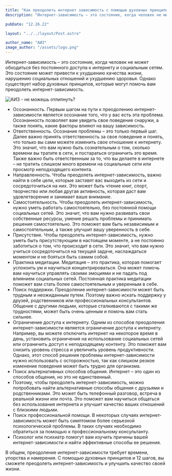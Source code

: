 ```yaml
---
title: "Как преодолеть интернет зависимость с помощью духовных принципов?"
description: "Интернет-зависимость – это состояние, когда человек не может обходиться без постоянного доступа к интернету и социальным сетям. Это состояние может привести к ухудшению качества жизни, нарушению социальных отношений и ухудшению здоровья. Однако существует набор духовных принципов, которые могут помочь вам преодолеть интернет-зависимость."

pubDate: "12.26.22"

layout: "../../layout/Post.astro"

author_name: "АИЗ"
image_author: "/assets/logo.png"
---
```


Интернет-зависимость – это состояние, когда человек не может обходиться без постоянного доступа к интернету и социальным сетям. Это состояние может привести к ухудшению качества жизни, нарушению социальных отношений и ухудшению здоровья. Однако существует набор духовных принципов, которые могут помочь вам преодолеть интернет-зависимость.

![АИЗ - не можешь отлипнуть?](/assets/image/aiz-photo.png)

- Осознанность. Первым шагом на пути к преодолению интернет-зависимости является осознание того, что у вас есть эта проблема. Осознанность позволяет вам увидеть свое поведение снаружи, а также понять, какие факторы влияют на вашу зависимость.
- Ответственность. Осознание проблемы – это только первый шаг. Далее важно принять ответственность за свое поведение и понять, что только вы сами можете изменить свое отношение к интернету. Это значит, что вам нужно быть сознательным о том, сколько времени вы тратите в сети, и постараться ограничить это время. Также важно быть ответственным за то, что вы делаете в интернете – не тратить слишком много времени на социальные сети или просмотр неподходящего контента.
- Направленность. Чтобы преодолеть интернет-зависимость, важно найти в себе цели, которые заставят вас выходить из сети и сосредоточиться на них. Это может быть чтение книг, спорт, творчество или любая другая активность, которая даст вам удовлетворение и занимает ваше внимание.
- Самостоятельность. Чтобы преодолеть интернет-зависимость, нужно уметь работать самостоятельно, без постоянной помощи социальных сетей. Это значит, что вам нужно развивать свои собственные ресурсы, умение решать проблемы и принимать решения самостоятельно. Это поможет вам быть независимым и самостоятельным, а также улучшит вашу уверенность в себе.
- Присутствие. Чтобы преодолеть интернет-зависимость, нужно уметь быть присутствующим в настоящем моменте, а не постоянно заботиться о том, что происходит в сети. Это значит, что вам нужно учиться сосредоточиться на текущей задаче, наслаждаться моментом и не бояться быть самим собой.
- Практика медитации. Медитация – это практика, которая помогает успокоить ум и научиться концентрироваться. Она может помочь вам научиться управлять своими эмоциями и не падать под влиянием социальных сетей. Постоянная практика медитации поможет вам стать более самостоятельным и уверенным в себе.
- Поиск поддержки. Преодоление интернет-зависимости может быть трудным и неожиданным путем. Поэтому важно искать поддержку у друзей, родственников или профессиональных консультантов. Общение с другими людьми, которые сталкиваются с такими же трудностями, может быть очень ценным и помочь вам стать сильнее.
- Ограничение доступа к интернету. Одним из способов преодоления интернет-зависимости является ограничение доступа к интернету. Например, вы можете отключить интернет на некоторое время в день, установить ограничения на использование социальных сетей или ограничить доступ к неподходящему контенту. Это поможет вам снизить уровень стресса и увеличить уровень продуктивности. Однако, этот способ решения проблемы интернет-зависимости нужно использовать с осторожностью, так как слишком резкое изменение поведения может быть трудно для организма.
- Поиск альтернативных способов общения. Интернет – это один из способов общения, но это не единственный.
- Поэтому, чтобы преодолеть интернет-зависимость, можно попробовать найти альтернативные способы общения с друзьями и родственниками. Это может быть телефонный разговор, встреча в реальной жизни или почта. Это поможет вам научиться общаться без использования интернета и улучшит качество ваших отношений с близкими людьми.
- Поиск профессиональной помощи. В некоторых случаях интернет-зависимость может быть симптомом более серьезной психологической проблемы. В таких случаях необходимо обратиться за помощью к профессиональному консультанту.
- Психолог или психиатр помогут вам изучить причины вашей интернет-зависимости и найти эффективные способы ее решения.

В общем, преодоление интернет-зависимости требует времени, упорства и намерения. С помощью духовных принципов и 12 шагов, вы сможете преодолеть интернет-зависимость и улучшить качество своей жизни.
